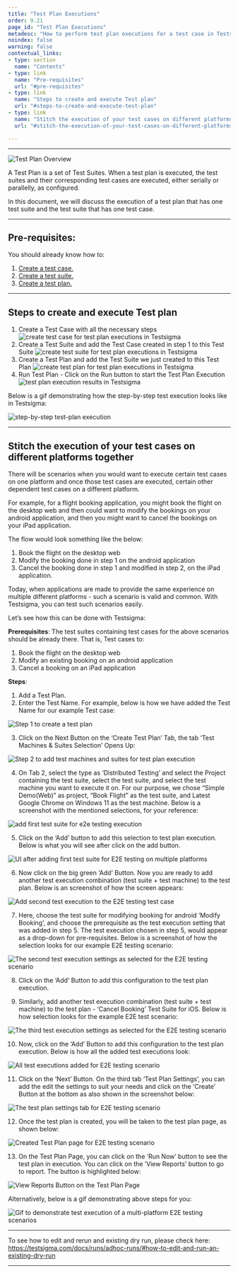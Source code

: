 ```yaml
---
title: "Test Plan Executions"
order: 9.21
page_id: "Test Plan Executions"
metadesc: "How to perform test plan executions for a test case in Testsigma."
noindex: false
warning: false
contextual_links:
- type: section
  name: "Contents"
- type: link
  name: "Pre-requisites"
  url: "#pre-requisites"
- type: link
  name: "Steps to create and execute Test plan"
  url: "#steps-to-create-and-execute-test-plan"
- type: link
  name: "Stitch the execution of your test cases on different platforms together"
  url: "#stitch-the-execution-of-your-test-cases-on-different-platforms-together"

---
```


---

![Test Plan Overview](https://docs.testsigma.com/images/test-plan-executions/test-plan-overview.jpeg)

A Test Plan is a set of Test Suites. When a test plan is executed, the test suites and their corresponding test cases are executed, either serially or parallelly, as configured.

In this document, we will discuss the execution of a test plan that has one test suite and the test suite that has one test case.

---
## **Pre-requisites:**
You should already know how to:

 1. [Create a test case.](https://testsigma.com/docs/test-cases/manage/add-edit-delete/)
 2. [Create a test suite.](https://testsigma.com/docs/test-management/test-suites/overview/)
 3. [Create a test plan.](https://testsigma.com/docs/test-management/test-plans/manage-test-suites/)

---
## **Steps to create and execute Test plan**
 1. Create a Test Case with all the necessary steps
    ![create test case for test plan executions in Testsigma](https://docs.testsigma.com/images/test-plan-executions/create-test-case-test-plan-executions-testsigma.gif)
 2. Create a Test Suite and add the Test Case created in step 1 to this Test Suite
    ![create test suite for test plan executions in Testsigma](https://docs.testsigma.com/images/test-plan-executions/create-test-suite-test-plan-executions-testsigma.gif)
 3. Create a Test Plan and add the Test Suite we just created to this Test Plan
     ![create test plan for test plan executions in Testsigma](https://s3.amazonaws.com/static-docs.testsigma.com/new_images/runs/test-plan-executions/create-test-plan-test-plan-executions-testsigma.gif)
 4. Run Test Plan - Click on the Run button to start the Test Plan Execution
    ![test plan execution results in Testsigma](https://docs.testsigma.com/images/test-plan-executions/test-plan-executions-results-testsigma.gif)

Below is a gif demonstrating how the step-by-step test execution looks like in Testsigma: 

![step-by-step test-plan execution](https://s3.amazonaws.com/static-docs.testsigma.com/new_images/runs/test-plan-executions/step-by-step-test-plan-execution-gif.gif)

---
## **Stitch the execution of your test cases on different platforms together**

There will be scenarios when you would want to execute certain test cases on one platform and once those test cases are executed, certain other dependent test cases on a different platform.

For example, for a flight booking application, you might book the flight on the desktop web and then could want to modify the bookings on your android application, and then you might want to cancel the bookings on your iPad application.

The flow would look something like the below:
1. Book the flight on the desktop web
2. Modify the booking done in step 1 on the android application
3. Cancel the booking done in step 1 and modified in step 2, on the iPad application.

Today, when applications are made to provide the same experience on multiple different platforms - such a scenario is valid and common. With Testsigma, you can test such scenarios easily. 

Let’s see how this can be done with Testsigma:

**Prerequisites**:
The test suites containing test cases for the above scenarios should be already there. That is, Test cases to:
1. Book the flight on the desktop web
2. Modify an existing booking on an android application
3. Cancel a booking on an iPad application

**Steps**:
1. Add a Test Plan.
2. Enter the Test Name. For example, below is how we have added the Test Name for our example Test case:

![Step 1 to create a test plan](https://s3.amazonaws.com/static-docs.testsigma.com/new_images/runs/test-plan-executions/create-test-plan-step-1.png)

3. Click on the Next Button on the ‘Create Test Plan’ Tab, the tab ‘Test Machines & Suites Selection’ Opens Up:

![Step 2 to add test machines and suites for test plan execution](https://s3.amazonaws.com/static-docs.testsigma.com/new_images/runs/test-plan-executions/test-machines-and-suites-selection-step-2.png)

4. On Tab 2, select the type as ‘Distributed Testing’ and select the Project containing the test suite, select the test suite, and select the test machine you want to execute it on. For our purpose, we chose “Simple Demo(Web)” as project, “Book Flight” as the test suite, and Latest Google Chrome on Windows 11 as the test machine. Below is a screenshot with the mentioned selections, for your reference:

![add first test suite for e2e testing execution](https://s3.amazonaws.com/static-docs.testsigma.com/new_images/runs/test-plan-executions/add-first-test-suite-e2e-testing.png)

5. Click on the ‘Add’ button to add this selection to test plan execution. Below is what you will see after click on the add button.

![UI after adding first test suite for E2E testing on multiple platforms](https://s3.amazonaws.com/static-docs.testsigma.com/new_images/runs/test-plan-executions/after-adding-first-test-suite-e2e-testing.png)

6. Now click on the big green ‘Add’ Button. Now you are ready to add another test execution combination (test suite + test machine) to the test plan. Below is an screenshot of how the screen appears: 

![Add second test execution to the E2E testing test case](https://s3.amazonaws.com/static-docs.testsigma.com/new_images/runs/test-plan-executions/add-second-test-execution-combination-e2e-testing.png)

7. Here, choose the test suite for modifying booking for android ‘Modify Booking’, and choose the prerequisite as the test execution setting that was added in step 5. The test execution chosen in step 5, would appear as a drop-down for pre-requisites. Below is a screenshot of how the selection looks for our example E2E testing scenario:

![The second test execution settings as selected for the E2E testing scenario](https://s3.amazonaws.com/static-docs.testsigma.com/new_images/runs/test-plan-executions/second-test-execution-selected.png)

8. Click on the ‘Add’ Button to add this configuration to the test plan execution.

9. Similarly, add another test execution combination (test suite + test machine) to the test plan - ‘Cancel Booking’ Test Suite for iOS. Below is how selection looks for the example E2E test scenario:

![The third test execution settings as selected for the E2E testing scenario](https://s3.amazonaws.com/static-docs.testsigma.com/new_images/runs/test-plan-executions/third-test-execution-selected.png)

10. Now, click on the ‘Add’ Button to add this configuration to the test plan execution. Below is how all the added test executions look:

![All test executions added for E2E testing scenario](https://s3.amazonaws.com/static-docs.testsigma.com/new_images/runs/test-plan-executions/final-test-executions-for-E2E-testing-scenario.png)

11. Click on the ‘Next’ Button. On the third tab ‘Test Plan Settings’, you can add the edit  the settings to suit your needs and click on the ‘Create’ Button at the bottom as also shown in the screenshot below:

![The test plan settings tab for E2E testing scenario](https://s3.amazonaws.com/static-docs.testsigma.com/new_images/runs/test-plan-executions/test-plan-settings-E2E-testing-scenario.png)

12. Once the test plan is created, you will be taken to the test plan page, as shown below:

![Created Test Plan page for E2E testing scenario](https://s3.amazonaws.com/static-docs.testsigma.com/new_images/runs/test-plan-executions/created-test-plan-page-E2E-testing-scenario.png)

13. On the Test Plan Page, you can click on the ‘Run Now’ button to see the test plan in execution. You can click on the ‘View Reports’ button to go to report. The button is highlighted below:

![View Reports Button on the Test Plan Page](https://s3.amazonaws.com/static-docs.testsigma.com/new_images/runs/test-plan-executions/view-reports-button-test-plan-page.png)

Alternatively, below is a gif demonstrating above steps for you:

![Gif to demonstrate test execution of a multi-platform E2E testing scenarios](https://s3.amazonaws.com/static-docs.testsigma.com/new_images/runs/test-plan-executions/e2e-testing-scenario-gif.gif)

---

To see how to edit and rerun and existing dry run, please check here: https://testsigma.com/docs/runs/adhoc-runs/#how-to-edit-and-run-an-existing-dry-run

---




